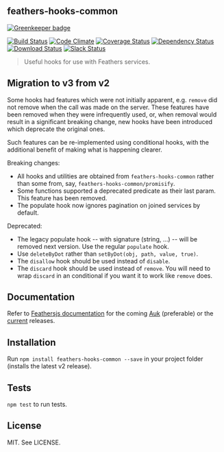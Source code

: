 ## feathers-hooks-common

[![Greenkeeper badge](https://badges.greenkeeper.io/feathersjs/feathers-hooks-common.svg)](https://greenkeeper.io/)

[![Build Status](https://travis-ci.org/feathersjs/feathers-hooks-common.svg?branch=master)](https://travis-ci.org/eddyystop/feathers-hooks-common)
[![Code Climate](https://codeclimate.com/github/feathersjs/feathers.png)](https://codeclimate.com/github/feathersjs/feathers-hooks-common)
[![Coverage Status](https://coveralls.io/repos/github/feathersjs/feathers-hooks-common/badge.svg?branch=master)](https://coveralls.io/github/feathersjs/feathers-hooks-common?branch=master)
[![Dependency Status](https://img.shields.io/david/feathersjs/feathers.svg?style=flat-square)](https://david-dm.org/feathersjs/feathers-hooks-common)
[![Download Status](https://img.shields.io/npm/dm/feathers.svg?style=flat-square)](https://www.npmjs.com/package/feathers-hooks-common)
[![Slack Status](http://slack.feathersjs.com/badge.svg)](http://slack.feathersjs.com)

> Useful hooks for use with Feathers services.

## Migration to v3 from v2

Some hooks had features which were not initially apparent,
e.g. `remove` did not remove when the call was made on the server.
These features have been removed when they were infrequently used,
or, when removal would result in a significant breaking change,
new hooks have been introduced which deprecate the original ones.

Such features can be re-implemented using conditional hooks,
with the additional benefit of making what is happening clearer.

Breaking changes:
- All hooks and utilities are obtained from `feathers-hooks-common`
rather than some from, say, `feathers-hooks-common/promisify`.
- Some functions supported a deprecated predicate as their last param.
This feature has been removed.
- The populate hook now ignores pagination on joined services by default.

Deprecated:
- The legacy populate hook -- with signature (string, ...) --
will be removed next version. Use the regular `populate` hook.
- Use `deleteByDot` rather than `setByDot(obj, path, value, true)`.
- The `disallow` hook should be used instead of `disable`.
- The `discard` hook should be used instead of `remove`.
You will need to wrap `discard` in an conditional if you want it to work like `remove` does.

## Documentation

Refer to [Feathersjs documentation](https://docs.feathersjs.com)
for the coming [Auk](https://docs.feathersjs.com/v/auk/hooks/common.html) (preferable)
or the [current](https://docs.feathersjs.com/hooks/common.html) releases. 

## Installation

Run `npm install feathers-hooks-common --save` in your project folder (installs the latest v2 release).

## Tests

`npm test` to run tests.

## License

MIT. See LICENSE.
